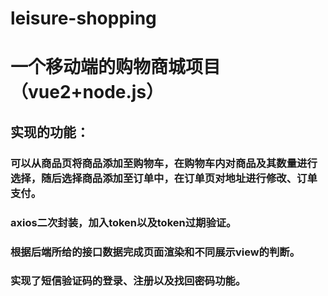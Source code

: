 # leisure-shopping
# 一个移动端的购物商城项目（vue2+node.js）

## 实现的功能：
### 可以从商品页将商品添加至购物车，在购物车内对商品及其数量进行选择，随后选择商品添加至订单中，在订单页对地址进行修改、订单支付。
### axios二次封装，加入token以及token过期验证。
### 根据后端所给的接口数据完成页面渲染和不同展示view的判断。
### 实现了短信验证码的登录、注册以及找回密码功能。




